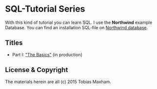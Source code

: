 # SQL-Tutorial Series

With this kind of tutorial you can learn SQL.
I use the **Northwind** example Database. You can find an installation SQL-file on [Northwind database](http://ux9.de/gFH0).


## Titles

* Part I: ["The Basics"](basics/readme.md) (in production)

## License & Copyright

The materials herein are all (c) 2015 Tobias Maxham.

